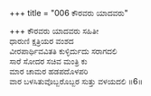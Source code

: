 +++
title = "006 ಕೌರವರು ಯಾದವರು"

+++
ಕೌರವರು ಯಾದವರು ಸಹಿತೀ  
ಧಾರುಣಿ ಕ್ಷತ್ರಿಯರ ವಂಶದ  
ವೀರಪಾರ್ಥಿವವಿತತಿ ಕುಳ್ಳಿರ್ದುದು ಸರಾಗದಲಿ   
ಸಾರೆ ಸೋದರ ಸಚಿವ ಮಂತ್ರಿ ಕು  
ಮಾರ ಚಾಮರ ಹಡಪದೊಳಪರಿ  
ವಾರ ಬಳಸಿತುವೊಬ್ಬರೊಬ್ಬರ ಸುತ್ತು ವಳಯದಲಿ     ॥6॥